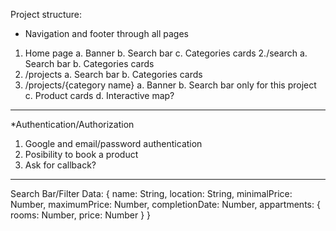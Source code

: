 Project structure:

- Navigation and footer through all pages

1. Home page
   a. Banner
   b. Search bar
   c. Categories cards
   2./search
   a. Search bar
   b. Categories cards
2. /projects
   a. Search bar
   b. Categories cards
3. /projects/{category name}
   a. Banner
   b. Search bar only for this project
   c. Product cards
   d. Interactive map?

---

\*Authentication/Authorization

1. Google and email/password authentication
2. Posibility to book a product
3. Ask for callback?

---

Search Bar/Filter
Data: {
name: String,
location: String,
minimalPrice: Number,
maximumPrice: Number,
completionDate: Number,
appartments: {
rooms: Number,
price: Number
}
}
